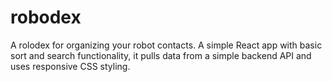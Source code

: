 # robodex
A rolodex for organizing your robot contacts. A simple React app with basic sort and search functionality, it pulls data from a simple backend API and uses responsive CSS styling.
